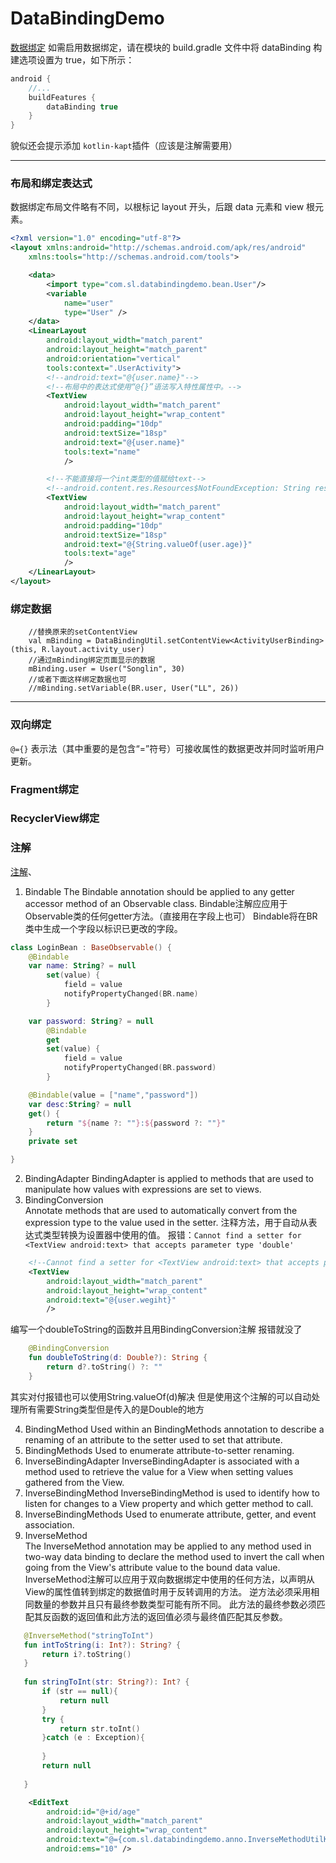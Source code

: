 # DataBindingDemo

[数据绑定](https://developer.android.google.cn/topic/libraries/data-binding/start?hl=zh_cn&authuser=0)
如需启用数据绑定，请在模块的 build.gradle 文件中将 dataBinding 构建选项设置为 true，如下所示：
```groovy
android {
    //...
    buildFeatures {
        dataBinding true
    }
}
```
貌似还会提示添加 `kotlin-kapt`插件（应该是注解需要用）

---
### 布局和绑定表达式
数据绑定布局文件略有不同，以根标记 layout 开头，后跟 data 元素和 view 根元素。
```xml
<?xml version="1.0" encoding="utf-8"?>
<layout xmlns:android="http://schemas.android.com/apk/res/android"
    xmlns:tools="http://schemas.android.com/tools">

    <data>
        <import type="com.sl.databindingdemo.bean.User"/>
        <variable
            name="user"
            type="User" />
    </data>
    <LinearLayout
        android:layout_width="match_parent"
        android:layout_height="match_parent"
        android:orientation="vertical"
        tools:context=".UserActivity">
        <!--android:text="@{user.name}"-->
        <!--布局中的表达式使用“@{}”语法写入特性属性中。-->
        <TextView
            android:layout_width="match_parent"
            android:layout_height="wrap_content"
            android:padding="10dp"
            android:textSize="18sp"
            android:text="@{user.name}"
            tools:text="name"
            />

        <!--不能直接将一个int类型的值赋给text-->
        <!--android.content.res.Resources$NotFoundException: String resource ID #0x1e-->
        <TextView
            android:layout_width="match_parent"
            android:layout_height="wrap_content"
            android:padding="10dp"
            android:textSize="18sp"
            android:text="@{String.valueOf(user.age)}"
            tools:text="age"
            />
    </LinearLayout>
</layout>
```

### 绑定数据
```
    //替换原来的setContentView
    val mBinding = DataBindingUtil.setContentView<ActivityUserBinding>(this, R.layout.activity_user)
    //通过mBinding绑定页面显示的数据
    mBinding.user = User("Songlin", 30)
    //或者下面这样绑定数据也可
    //mBinding.setVariable(BR.user, User("LL", 26))
```

---

### 双向绑定

`@={}` 表示法（其中重要的是包含“=”符号）可接收属性的数据更改并同时监听用户更新。


### Fragment绑定

### RecyclerView绑定

### 注解
[注解](https://developer.android.google.cn/reference/android/databinding/package-summary?hl=en&authuser=0#annotations)、
1. Bindable 
    The Bindable annotation should be applied to any getter accessor method of an Observable class. 
    Bindable注解应应用于Observable类的任何getter方法。（直接用在字段上也可）
    Bindable将在BR类中生成一个字段以标识已更改的字段。
```kotlin
class LoginBean : BaseObservable() {
    @Bindable
    var name: String? = null
        set(value) {
            field = value
            notifyPropertyChanged(BR.name)
        }

    var password: String? = null
        @Bindable
        get
        set(value) {
            field = value
            notifyPropertyChanged(BR.password)
        }

    @Bindable(value = ["name","password"])
    var desc:String? = null
    get() {
        return "${name ?: ""}:${password ?: ""}"
    }
    private set

}
``` 
2. BindingAdapter 	BindingAdapter is applied to methods that are used to manipulate how values with expressions are set to views. 
3. BindingConversion 	
    Annotate methods that are used to automatically convert from the expression type to the value used in the setter. 
    注释方法，用于自动从表达式类型转换为设置器中使用的值。
报错：`Cannot find a setter for <TextView android:text> that accepts parameter type 'double'`
```xml
    <!--Cannot find a setter for <TextView android:text> that accepts parameter type 'double'-->
    <TextView
        android:layout_width="match_parent"
        android:layout_height="wrap_content"
        android:text="@{user.wegiht}"
        />
```
编写一个doubleToString的函数并且用BindingConversion注解 报错就没了
```kotlin
    @BindingConversion
    fun doubleToString(d: Double?): String {
        return d?.toString() ?: ""
    }
```
其实对付报错也可以使用String.valueOf(d)解决 但是使用这个注解的可以自动处理所有需要String类型但是传入的是Double的地方

4. BindingMethod 	Used within an BindingMethods annotation to describe a renaming of an attribute to the setter used to set that attribute. 
5. BindingMethods 	Used to enumerate attribute-to-setter renaming. 
6. InverseBindingAdapter 	InverseBindingAdapter is associated with a method used to retrieve the value for a View when setting values gathered from the View. 
7. InverseBindingMethod 	InverseBindingMethod is used to identify how to listen for changes to a View property and which getter method to call. 
8. InverseBindingMethods 	Used to enumerate attribute, getter, and event association. 
9. InverseMethod 	
    The InverseMethod annotation may be applied to any method used in two-way data binding to declare the method used to invert the call when going from the View's attribute value to the bound data value.
    InverseMethod注解可以应用于双向数据绑定中使用的任何方法，以声明从View的属性值转到绑定的数据值时用于反转调用的方法。
    逆方法必须采用相同数量的参数并且只有最终参数类型可能有所不同。 此方法的最终参数必须匹配其反函数的返回值和此方法的返回值必须与最终值匹配其反参数。  
 ```kotlin
    @InverseMethod("stringToInt")
    fun intToString(i: Int?): String? {
        return i?.toString()
    }
    
    fun stringToInt(str: String?): Int? {
        if (str == null){
            return null
        }
        try {
            return str.toInt()
        }catch (e : Exception){
    
        }
        return null
    
    }
```
```xml
    <EditText
        android:id="@+id/age"
        android:layout_width="match_parent"
        android:layout_height="wrap_content"
        android:text="@={com.sl.databindingdemo.anno.InverseMethodUtilKt.intToString(login.age)}"
        android:ems="10" />
```